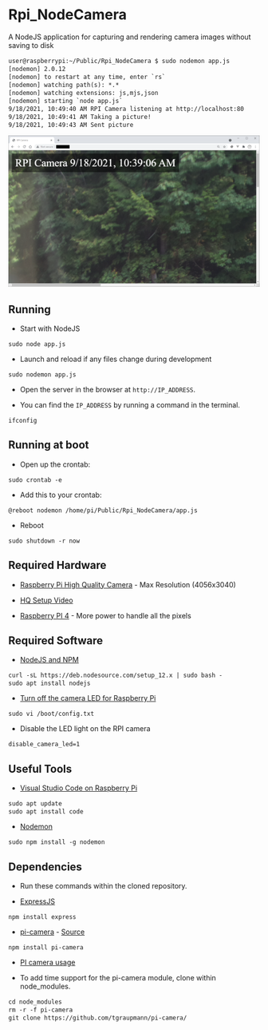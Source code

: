 # Rpi_NodeCamera
A NodeJS application for capturing and rendering camera images without saving to disk

```
user@raspberrypi:~/Public/Rpi_NodeCamera $ sudo nodemon app.js 
[nodemon] 2.0.12
[nodemon] to restart at any time, enter `rs`
[nodemon] watching path(s): *.*
[nodemon] watching extensions: js,mjs,json
[nodemon] starting `node app.js`
9/18/2021, 10:49:40 AM RPI Camera listening at http://localhost:80
9/18/2021, 10:49:41 AM Taking a picture!
9/18/2021, 10:49:43 AM Sent picture
```

![image_1](images/image_1.png)

## Running

* Start with NodeJS

```
sudo node app.js
```

* Launch and reload if any files change during development

```
sudo nodemon app.js
```

* Open the server in the browser at `http://IP_ADDRESS`.

* You can find the `IP_ADDRESS` by running a command in the terminal.

```
ifconfig
```

## Running at boot

* Open up the crontab:

```
sudo crontab -e
```

* Add this to your crontab:

```
@reboot nodemon /home/pi/Public/Rpi_NodeCamera/app.js
```

* Reboot

```
sudo shutdown -r now
```

## Required Hardware

* [Raspberry Pi High Quality Camera](https://www.raspberrypi.org/products/raspberry-pi-high-quality-camera/) - Max Resolution (4056x3040)

* [HQ Setup Video](https://www.youtube.com/watch?v=3S1MQM8B-DU)

* [Raspberry PI 4](https://www.raspberrypi.org/products/raspberry-pi-4-model-b/) - More power to handle all the pixels

## Required Software

* [NodeJS and NPM](https://linuxize.com/post/how-to-install-node-js-on-raspberry-pi/)

```
curl -sL https://deb.nodesource.com/setup_12.x | sudo bash -
sudo apt install nodejs
```

* [Turn off the camera LED for Raspberry Pi](https://howtoraspberrypi.com/disable-led-camera-pi/)

```
sudo vi /boot/config.txt
```

* Disable the LED light on the RPI camera

```
disable_camera_led=1
```

## Useful Tools

* [Visual Studio Code on Raspberry Pi](https://code.visualstudio.com/docs/setup/raspberry-pi)

```
sudo apt update
sudo apt install code
```

* [Nodemon](https://www.npmjs.com/package/nodemon)

```
sudo npm install -g nodemon
```

## Dependencies

* Run these commands within the cloned repository.

* [ExpressJS](https://expressjs.com/en/starter/installing.html)

```
npm install express
```

* [pi-camera](https://www.npmjs.com/package/pi-camera) - [Source](https://github.com/stetsmando/pi-camera)
```
npm install pi-camera
```

* [PI camera usage](https://www.raspberrypi.org/documentation/accessories/camera.html)

* To add time support for the pi-camera module, clone within node_modules.

```
cd node_modules
rm -r -f pi-camera
git clone https://github.com/tgraupmann/pi-camera/
```
